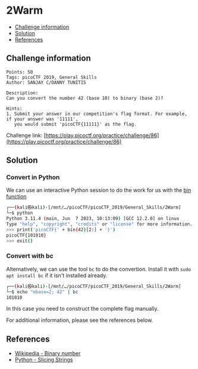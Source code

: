 # 2Warm

- [Challenge information](#challenge-information)
- [Solution](#solution)
- [References](#references)

## Challenge information
```
Points: 50
Tags: picoCTF 2019, General Skills
Author: SANJAY C/DANNY TUNITIS
 
Description:
Can you convert the number 42 (base 10) to binary (base 2)?

Hints:
1. Submit your answer in our competition's flag format. For example, if your answer was '11111', 
   you would submit 'picoCTF{11111}' as the flag.
```
Challenge link: [https://play.picoctf.org/practice/challenge/86](https://play.picoctf.org/practice/challenge/86)

## Solution

### Convert in Python

We can use an interactive Python session to do the work for us with the [bin function](https://docs.python.org/3/library/functions.html#bin)
```bash
┌──(kali㉿kali)-[/mnt/…/picoCTF/picoCTF_2019/General_Skills/2Warm]
└─$ python
Python 3.11.4 (main, Jun  7 2023, 10:13:09) [GCC 12.2.0] on linux
Type "help", "copyright", "credits" or "license" for more information.
>>> print('picoCTF{' + bin(42)[2:] + '}')
picoCTF{101010}
>>> exit()
```

### Convert with bc

Alternatively, we can use the tool `bc` to do the convertion. Install it with `sudo apt install bc` if it isn't installed already.
```bash
┌──(kali㉿kali)-[/mnt/…/picoCTF/picoCTF_2019/General_Skills/2Warm]
└─$ echo "obase=2; 42" | bc                                              
101010
```
In this case you need to construct the complete flag manually.

For additional information, please see the references below.

## References

- [Wikipedia - Binary number](https://en.wikipedia.org/wiki/Binary_number)
- [Python - Slicing Strings](https://www.w3schools.com/python/python_strings_slicing.asp)
